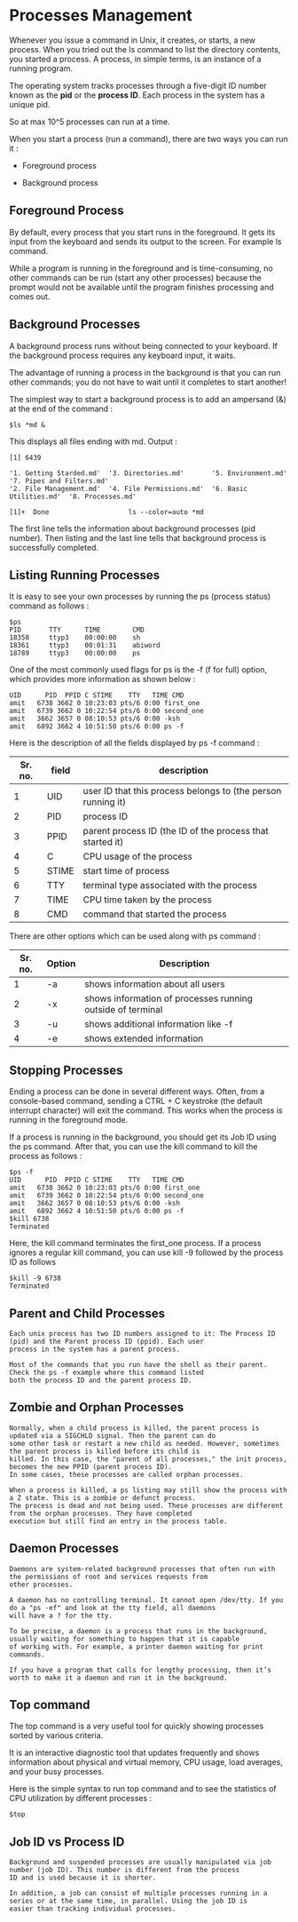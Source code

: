 # Processes Management

   Whenever you issue a command in Unix, it creates, or starts, a new process. When you tried out the ls command
   to list the directory contents, you started a process. A process, in simple terms, is an instance of a running program.

   The operating system tracks processes through a five-digit ID number known as the **pid** or the **process ID**. Each process
   in the system has a unique pid.

   So at max 10^5 processes can run at a time.

   When you start a process (run a command), there are two ways you can run it :

   * Foreground process

   * Background process

   ## Foreground Process

   By default, every process that you start runs in the foreground. It gets its input from the keyboard
   and sends its output to the screen. For example ls command.

   While a program is running in the foreground and is time-consuming, no other commands can be run 
   (start any other processes) because the prompt would not be available until the program finishes 
   processing and comes out.

   ## Background Processes

   A background process runs without being connected to your keyboard. If the background process requires
   any keyboard input, it waits.

   The advantage of running a process in the background is that you can run other commands; you do not have
   to wait until it completes to start another!

   The simplest way to start a background process is to add an ampersand (&) at the end of the command :

    $ls *md &

   This displays all files ending with md. Output : 

    [1] 6439

    '1. Getting Starded.md'  '3. Directories.md'       '5. Environment.md'      '7. Pipes and Filters.md'
    '2. File Management.md'  '4. File Permissions.md'  '6. Basic Utilities.md'  '8. Processes.md'

    [1]+  Done                    ls --color=auto *md

   The first line tells the information about background processes (pid number). Then listing and the last line
   tells that background process is successfully completed.

   ## Listing Running Processes

   It is easy to see your own processes by running the ps (process status) command as follows :

    $ps
    PID       TTY      TIME        CMD
    18358     ttyp3    00:00:00    sh
    18361     ttyp3    00:01:31    abiword
    18789     ttyp3    00:00:00    ps

   One of the most commonly used flags for ps is the -f (f for full) option, which provides more information as shown below :

    UID      PID  PPID C STIME    TTY   TIME CMD
    amit   6738 3662 0 10:23:03 pts/6 0:00 first_one
    amit   6739 3662 0 10:22:54 pts/6 0:00 second_one
    amit   3662 3657 0 08:10:53 pts/6 0:00 -ksh
    amit   6892 3662 4 10:51:50 pts/6 0:00 ps -f

   Here is the description of all the fields displayed by ps -f command :

   | Sr. no. | field | description |
   |---|---|---|
   | 1 | UID | user ID that this process belongs to (the person running it) |
   | 2 | PID | process ID |
   | 3 | PPID | parent process ID (the ID of the process that started it) |
   | 4 | C | CPU usage of the process |
   | 5 | STIME | start time of process |
   | 6 | TTY | terminal type associated with the process |
   | 7 | TIME | CPU time taken by the process |
   | 8 | CMD | command that started the process |

   There are other options which can be used along with ps command :

   | Sr. no. | Option | Description |
   |---|---|---|
   | 1 | -a | shows information about all users |
   | 2 | -x | shows information of processes running outside of terminal |
   | 3 | -u | shows additional information like -f |
   | 4 | -e | shows extended information |

   ## Stopping Processes

   Ending a process can be done in several different ways. Often, from a console-based command, sending a CTRL + C
   keystroke (the default interrupt character) will exit the command. This works when the process is running in the 
   foreground mode.

   If a process is running in the background, you should get its Job ID using the ps command. After that, you can use 
   the kill command to kill the process as follows :

    $ps -f
    UID      PID  PPID C STIME    TTY   TIME CMD
    amit   6738 3662 0 10:23:03 pts/6 0:00 first_one
    amit   6739 3662 0 10:22:54 pts/6 0:00 second_one
    amit   3662 3657 0 08:10:53 pts/6 0:00 -ksh
    amit   6892 3662 4 10:51:50 pts/6 0:00 ps -f
    $kill 6738
    Terminated

   Here, the kill command terminates the first_one process. If a process ignores a regular kill command, you can use
   kill -9 followed by the process ID as follows

    $kill -9 6738
    Terminated

   ## Parent and Child Processes

    Each unix process has two ID numbers assigned to it: The Process ID (pid) and the Parent process ID (ppid). Each user
    process in the system has a parent process.

    Most of the commands that you run have the shell as their parent. Check the ps -f example where this command listed
    both the process ID and the parent process ID.

   ## Zombie and Orphan Processes

    Normally, when a child process is killed, the parent process is updated via a SIGCHLD signal. Then the parent can do
    some other task or restart a new child as needed. However, sometimes the parent process is killed before its child is
    killed. In this case, the "parent of all processes," the init process, becomes the new PPID (parent process ID).
    In some cases, these processes are called orphan processes.

    When a process is killed, a ps listing may still show the process with a Z state. This is a zombie or defunct process. 
    The process is dead and not being used. These processes are different from the orphan processes. They have completed
    execution but still find an entry in the process table.

   ## Daemon Processes

    Daemons are system-related background processes that often run with the permissions of root and services requests from
    other processes.

    A daemon has no controlling terminal. It cannot open /dev/tty. If you do a "ps -ef" and look at the tty field, all daemons
    will have a ? for the tty.

    To be precise, a daemon is a process that runs in the background, usually waiting for something to happen that it is capable
    of working with. For example, a printer daemon waiting for print commands.

    If you have a program that calls for lengthy processing, then it’s worth to make it a daemon and run it in the background.

   ## Top command

   The top command is a very useful tool for quickly showing processes sorted by various criteria.

   It is an interactive diagnostic tool that updates frequently and shows information about physical and virtual memory, CPU usage,
   load averages, and your busy processes.

   Here is the simple syntax to run top command and to see the statistics of CPU utilization by different processes :

    $top

   ## Job ID vs Process ID

    Background and suspended processes are usually manipulated via job number (job ID). This number is different from the process
    ID and is used because it is shorter.

    In addition, a job can consist of multiple processes running in a series or at the same time, in parallel. Using the job ID is 
    easier than tracking individual processes.








